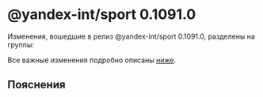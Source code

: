 # @yandex-int/sport 0.1091.0

<!-- ЧЕЛОВЕЧЕСКОЕ ВСТУПЛЕНИЕ -->

Изменения, вошедшие в релиз @yandex-int/sport 0.1091.0, разделены на группы:

Все важные изменения подробно описаны [ниже](#Пояснения).

## Пояснения

